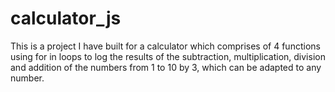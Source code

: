 # calculator_js
This is a project I have built for a calculator which comprises of 4 functions using for in loops to log the results of the subtraction, multiplication, division and addition of the numbers from 1 to 10 by 3, which can be adapted to any number.
